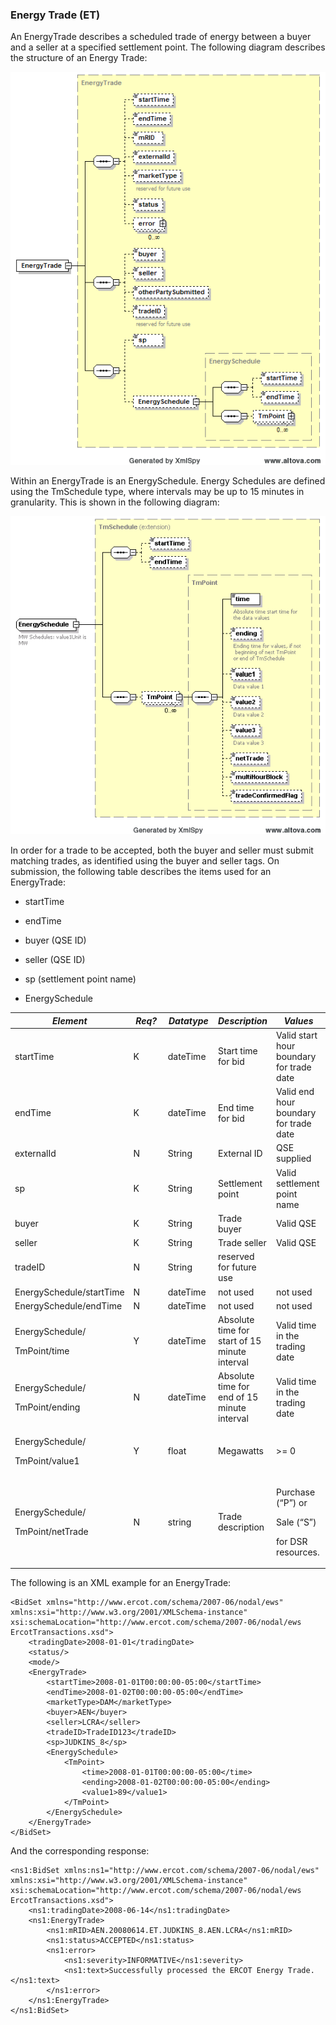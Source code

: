 ### Energy Trade (ET)

An EnergyTrade describes a scheduled trade of energy between a buyer
and a seller at a specified settlement point. The following diagram
describes the structure of an Energy Trade:

![EnergyTrade Structure](../Images/EnergyTrade_Structure.png)

Within an EnergyTrade is an EnergySchedule. Energy Schedules are
defined using the TmSchedule type, where intervals may be up to 15
minutes in granularity. This is shown in the following diagram:

![EnergySchedule Structure](../Images/EnergySchedule_Structure.png)

In order for a trade to be accepted, both the buyer and seller must
submit matching trades, as identified using the buyer and seller tags.
On submission, the following table describes the items used for an
EnergyTrade:

- startTime

- endTime

- buyer (QSE ID)

- seller (QSE ID)

- sp (settlement point name)

- EnergySchedule

<table>
<colgroup>
<col style="width: 31%" />
<col style="width: 14%" />
<col style="width: 17%" />
<col style="width: 18%" />
<col style="width: 18%" />
</colgroup>
<thead>
<tr class="header">
<th><em>Element</em></th>
<th><em>Req?</em></th>
<th><em>Datatype</em></th>
<th><em>Description</em></th>
<th><em>Values</em></th>
</tr>
</thead>
<tbody>
<tr class="odd">
<td>startTime</td>
<td>K</td>
<td>dateTime</td>
<td>Start time for bid</td>
<td>Valid start hour boundary for trade date</td>
</tr>
<tr class="even">
<td>endTime</td>
<td>K</td>
<td>dateTime</td>
<td>End time for bid</td>
<td>Valid end hour boundary for trade date</td>
</tr>
<tr class="odd">
<td>externalId</td>
<td>N</td>
<td>String</td>
<td>External ID</td>
<td>QSE supplied</td>
</tr>
<tr class="even">
<td>sp</td>
<td>K</td>
<td>String</td>
<td>Settlement point</td>
<td>Valid settlement point name</td>
</tr>
<tr class="odd">
<td>buyer</td>
<td>K</td>
<td>String</td>
<td>Trade buyer</td>
<td>Valid QSE</td>
</tr>
<tr class="even">
<td>seller</td>
<td>K</td>
<td>String</td>
<td>Trade seller</td>
<td>Valid QSE</td>
</tr>
<tr class="odd">
<td>tradeID</td>
<td>N</td>
<td>String</td>
<td>reserved for future use</td>
<td></td>
</tr>
<tr class="even">
<td>EnergySchedule/startTime</td>
<td>N</td>
<td>dateTime</td>
<td>not used</td>
<td>not used</td>
</tr>
<tr class="odd">
<td>EnergySchedule/endTime</td>
<td>N</td>
<td>dateTime</td>
<td>not used</td>
<td>not used</td>
</tr>
<tr class="even">
<td><p>EnergySchedule/</p>
<p>TmPoint/time</p></td>
<td>Y</td>
<td>dateTime</td>
<td>Absolute time for start of 15 minute interval</td>
<td>Valid time in the trading date</td>
</tr>
<tr class="odd">
<td><p>EnergySchedule/</p>
<p>TmPoint/ending</p></td>
<td>N</td>
<td>dateTime</td>
<td>Absolute time for end of 15 minute interval</td>
<td>Valid time in the trading date</td>
</tr>
<tr class="even">
<td><p>EnergySchedule/</p>
<p>TmPoint/value1</p></td>
<td>Y</td>
<td>float</td>
<td>Megawatts</td>
<td>&gt;= 0</td>
</tr>
<tr class="odd">
<td><p>EnergySchedule/</p>
<p>TmPoint/netTrade</p></td>
<td>N</td>
<td>string</td>
<td>Trade description</td>
<td><p>Purchase (“P”) or</p>
<p>Sale (“S”)</p>
<p>for DSR resources.</p></td>
</tr>
</tbody>
</table>


The following is an XML example for an EnergyTrade:

~~~
<BidSet xmlns="http://www.ercot.com/schema/2007-06/nodal/ews" xmlns:xsi="http://www.w3.org/2001/XMLSchema-instance" xsi:schemaLocation="http://www.ercot.com/schema/2007-06/nodal/ews ErcotTransactions.xsd">
	<tradingDate>2008-01-01</tradingDate>
	<status/>
	<mode/>
	<EnergyTrade>
		<startTime>2008-01-01T00:00:00-05:00</startTime>
		<endTime>2008-01-02T00:00:00-05:00</endTime>
		<marketType>DAM</marketType>
		<buyer>AEN</buyer>
		<seller>LCRA</seller>
		<tradeID>TradeID123</tradeID>
		<sp>JUDKINS_8</sp>
		<EnergySchedule>
			<TmPoint>
				<time>2008-01-01T00:00:00-05:00</time>
				<ending>2008-01-02T00:00:00-05:00</ending>
				<value1>89</value1>
			</TmPoint>
		</EnergySchedule>
	</EnergyTrade>
</BidSet>
~~~

And the corresponding response:

~~~
<ns1:BidSet xmlns:ns1="http://www.ercot.com/schema/2007-06/nodal/ews" xmlns:xsi="http://www.w3.org/2001/XMLSchema-instance" xsi:schemaLocation="http://www.ercot.com/schema/2007-06/nodal/ews ErcotTransactions.xsd">
	<ns1:tradingDate>2008-06-14</ns1:tradingDate>
	<ns1:EnergyTrade>
		<ns1:mRID>AEN.20080614.ET.JUDKINS_8.AEN.LCRA</ns1:mRID>
		<ns1:status>ACCEPTED</ns1:status>
		<ns1:error>
			<ns1:severity>INFORMATIVE</ns1:severity>
			<ns1:text>Successfully processed the ERCOT Energy Trade.</ns1:text>
		</ns1:error>
	</ns1:EnergyTrade>
</ns1:BidSet>
~~~
